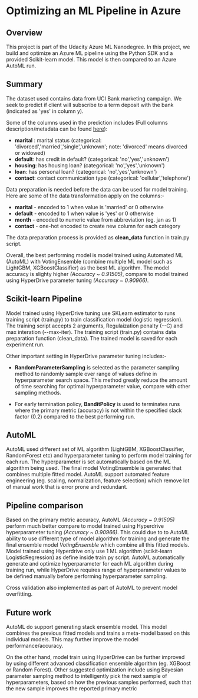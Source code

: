 # Optimizing an ML Pipeline in Azure

## Overview
This project is part of the Udacity Azure ML Nanodegree.
In this project, we build and optimize an Azure ML pipeline using the Python SDK and a provided Scikit-learn model.
This model is then compared to an Azure AutoML run.

## Summary
The dataset used contains data from UCI Bank marketing campaign. We seek to predict if client will subscribe to a term deposit with the bank (indicated as 'yes' in column y). 

Some of the columns used in the prediction includes (Full columns description/metadata can be found [here](https://archive.ics.uci.edu/ml/datasets/Bank+Marketing)):

- **marital** : marital status (categorical: 'divorced','married','single','unknown'; note: 'divorced' means divorced or widowed)
- **default**: has credit in default? (categorical: 'no','yes','unknown')
- **housing**: has housing loan? (categorical: 'no','yes','unknown')
- **loan**: has personal loan? (categorical: 'no','yes','unknown')
- **contact**: contact communication type (categorical: 'cellular','telephone')

Data preparation is needed before the data can be used for model training. Here are some of the data transformation apply on the columns:-
- **marital** - encoded to 1 when value is 'married' or 0 otherwise
- **default** - encoded to 1 when value is 'yes' or 0 otherwise
- **month** - encoded to numeric value from abbreviation (eg. jan as 1)
- **contact** - one-hot encoded to create new column for each category

The data preparation process is provided as **clean_data** function in train.py script.

Overall, the best performing model is model trained using Automated ML (AutoML) with VotingEnsemble (combine multiple ML model such as LightGBM, XGBoostClassifier) as the best ML algorithm. The model accuracy is slighty higher *(Accuracy ~ 0.91505)*, compare to model trained using HyperDrive parameter tuning *(Accuracy ~ 0.90966)*.

## Scikit-learn Pipeline
Model trained using HyperDrive tuning use SKLearn estimator to runs training script (train.py) to train classification model (logistic regression). The training script accepts 2 arguments, Regulaization penalty (--C) and max interation (--max-iter). The training script (train.py) contains data preparation function (clean_data). The trained model is saved for each experiment run.

Other important setting in HyperDrive parameter tuning includes:-
- **RandomParameterSampling** is selected as the parameter sampling method to randomly sample over range of values define in hyperparameter search space. This method greatly reduce the amount of time searching for optimal hyperparameter value, compare with other sampling methods.

- For early termination policy, **BanditPolicy** is used to terminates runs where the primary metric (accuracy) is not within the specified slack factor (0.2) compared to the best performing run.

## AutoML
AutoML used different set of ML algorithm (LightGBM, XGBoostClassifier, RandomForest etc) and hyperparameter tuning to perform model training for each run. The hyperparameter is set automatically based on the ML algorithm being used. The final model VotingEnsemble is generated that combines multiple fitted model. AutoML support automated feature engineering (eg. scaling, normalization, feature selection) which remove lot of manual work that is error prone and redundant.

## Pipeline comparison
Based on the primary metric accuracy, AutoML *(Accuracy ~ 0.91505)* perform much better compare to model trained using Hyperdrive hyperparameter tuning *(Accuracy ~ 0.90966)*. This  could due to to AutoML ability to use different type of model algorithm for training and generate the final ensemble model *VotingEnsemble* which combine all this fitted models. Model trained using Hyperdrive only use 1 ML algorithm (scikit-learn LogisticRegression) as define inside train.py script. AutoML automatically generate and optimize hyperparameter for each ML algorithm during training run, while HyperDrive requires range of hyperparameter values to be defined manually before performing hyperparameter sampling.

Cross validation also implemented as part of AutoML to prevent model overfitting.

## Future work
AutoML do support generating stack ensemble model. This model combines the previous fitted models and trains a meta-model based on this individual models. This may further improve the model performance/accuracy.  

On the other hand, model train using HyperDrive can be further improved by using different advanced classification ensemble algorithm (eg. XGBoost or Random Forest). Other suggested optimization include using Bayesian parameter samplng method to intelligently pick the next sample of hyperparameters, based on how the previous samples performed, such that the new sample improves the reported primary metric


